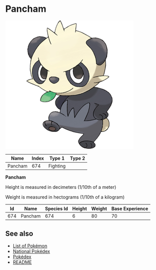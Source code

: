 # Pancham


![Pancham](images/674.png)

| **Name** | **Index** | **Type 1** | **Type 2** |
|----|----|----|----|
| Pancham | 674 | Fighting  |  |

**Pancham** 


Height is measured in decimeters (1/10th of a meter)

Weight is measured in hectograms (1/10th of a kilogram)

| **Id** | **Name** | **Species Id** | **Height** | **Weight** | **Base Experience** |
|--------|----------|----------------|------------|------------|---------------------|
| 674 | Pancham | 674 | 6 | 80 | 70 |


## See also

- [List of Pokémon](../pokemon.md)
- [National Pokédex](../national_pokedex.md)
- [Pokédex](../pokedex.md)
- [README](../README.md)
